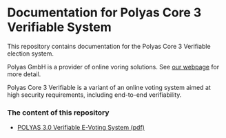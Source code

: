 # Documentation for Polyas Core 3 Verifiable System

This repository contains documentation for the Polyas Core 3 Verifiable
election system.

Polyas GmbH is a provider of online voring solutions. See [our
webpage](https://www.polyas.com) for more detail.

Polyas Core 3 Verifiable is a variant of an online voting system aimed
at high security requirements, including end-to-end verifiability.

### The content of this repository

 * [POLYAS 3.0 Verifiable E-Voting System (pdf)](pdf/polyas3.0-verifiable.pdf)


